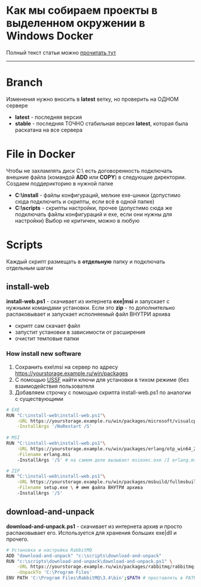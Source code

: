 Как мы собираем проекты в выделенном окружении в Windows Docker
==========================================
Полный текст статьи можно [прочитать тут](ARTICLE.md)

------

# Branch
Изменения нужно вносить в **latest** ветку, но проверить на ОДНОМ сервере
- **latest** - последняя версия 
- **stable** - последняя ТОЧНО стабильная версия **latest**, которая была раскатана на все сервера

# File in Docker
Чтобы не захламлять диск C:\ есть договоренность подключать внешние файла (командой **ADD** или **COPY**) в следующие директории. Создаем поддерикторию в нужной папке
- **C:\install** - файлы конфигураций, мелкие exe-шники (допустимо сюда подключить и скрипты, если всё в одной папке)
- **C:\scripts** - скрипты настройки, прочее (допустимо сюда же подключать файлы конфигураций и exe, если они нужны для настройки)
Выбор не критичен, можно в любую

# Scripts
Каждый скрипт размещать в **отдельную** папку и подключать отдельным шагом

## install-web
**install-web.ps1** - скачивает из интернета **exe|msi** и запускает с нужными командами установки. Если это **zip** - то дополнительно распаковывает и запускает исполняемый файл ВНУТРИ архива
- скрипт сам скачает файл
- запустит установки в зависимости от расширения
- очистит темповые папки

### How install new software
1. Сохранить exe\msi на сервер по адресу https://yourstorage.example.ru/win/packages
2. С помощью [USSF](http://www.softpedia.com/get/System/Launchers-Shutdown-Tools/Universal-Silent-Switch-Finder.shtml) найти ключи для установки в тихом режиме (без взаимодействия пользователя
3. Добавляем строчку с помощью скрипта install-web.ps1 по аналогии с существующими 

``` bash
# EXE
RUN "C:\install-web\install-web.ps1"\
    -URL https://yourstorage.example.ru/win/packages/microsoft/visualcppbuildtools_full.exe \
    -InstallArgs '/NoRestart /S'
    
# MSI
RUN "C:\install-web\install-web.ps1"\
    -URL https://yourstorage.example.ru/win/packages/erlang/otp_win64_20.0.msi \
    -Filename erlang.msi 
    -InstallArgs '/S' # на самом деле вызывает msiexec.exe /I erlang.msi /S

# ZIP
RUN "C:\install-web\install-web.ps1"\
    -URL https://yourstorage.example.ru/win/packages/msbuild/fullmsbuild.zip \
    -Filename setup.exe \ # имя файла ВНУТРИ архива
    -InstallArgs '/S'
```

## download-and-unpack
**download-and-unpack.ps1** - скачивает из интернета архив и просто распаковывает его. Используется для хранения больших exe|dll и прочего.

``` bash
# Установка и настройка RabbitMQ
ADD "download-and-unpack" "c:\scripts\download-and-unpack"
RUN "c:\scripts\download-and-unpack\download-and-unpack.ps1" \
    -URL https://yourstorage.example.ru/win/packages/rabbitmq/rabbitmq-server-windows-3.6.10.zip \
    -UnpackTo 'C:\Program Files'
ENV PATH 'C:\Program Files\RabbitMQ\3.4\bin';$PATH # проставлять в PATH значение нужно в отдельном шаге
```
